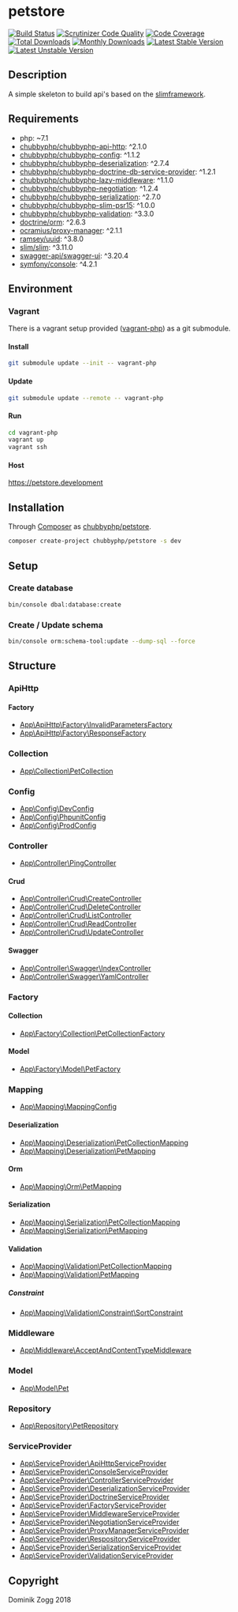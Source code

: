 # petstore

[![Build Status](https://api.travis-ci.org/chubbyphp/petstore.png?branch=master)](https://travis-ci.org/chubbyphp/petstore)
[![Scrutinizer Code Quality](https://scrutinizer-ci.com/g/chubbyphp/petstore/badges/quality-score.png?b=master)](https://scrutinizer-ci.com/g/chubbyphp/petstore/?branch=master)
[![Code Coverage](https://scrutinizer-ci.com/g/chubbyphp/petstore/badges/coverage.png?b=master)](https://scrutinizer-ci.com/g/chubbyphp/petstore/?branch=master)
[![Total Downloads](https://poser.pugx.org/chubbyphp/petstore/downloads.png)](https://packagist.org/packages/chubbyphp/petstore)
[![Monthly Downloads](https://poser.pugx.org/chubbyphp/petstore/d/monthly)](https://packagist.org/packages/chubbyphp/petstore)
[![Latest Stable Version](https://poser.pugx.org/chubbyphp/petstore/v/stable.png)](https://packagist.org/packages/chubbyphp/petstore)
[![Latest Unstable Version](https://poser.pugx.org/chubbyphp/petstore/v/unstable)](https://packagist.org/packages/chubbyphp/petstore)

## Description

A simple skeleton to build api's based on the [slimframework][1].

## Requirements

 * php: ~7.1
 * [chubbyphp/chubbyphp-api-http][3]: ^2.1.0
 * [chubbyphp/chubbyphp-config][4]: ^1.1.2
 * [chubbyphp/chubbyphp-deserialization][5]: ^2.7.4
 * [chubbyphp/chubbyphp-doctrine-db-service-provider][6]: ^1.2.1
 * [chubbyphp/chubbyphp-lazy-middleware][7]: ^1.1.0
 * [chubbyphp/chubbyphp-negotiation][8]: ^1.2.4
 * [chubbyphp/chubbyphp-serialization][9]: ^2.7.0
 * [chubbyphp/chubbyphp-slim-psr15][10]: ^1.0.0
 * [chubbyphp/chubbyphp-validation][11]: ^3.3.0
 * [doctrine/orm][12]: ^2.6.3
 * [ocramius/proxy-manager][13]: ^2.1.1
 * [ramsey/uuid][14]: ^3.8.0
 * [slim/slim][15]: ^3.11.0
 * [swagger-api/swagger-ui][16]: ^3.20.4
 * [symfony/console][17]: ^4.2.1

## Environment

### Vagrant

There is a vagrant setup provided ([vagrant-php][2]) as a git submodule.

#### Install

```bash
git submodule update --init -- vagrant-php
```

#### Update

```bash
git submodule update --remote -- vagrant-php
```

#### Run

```bash
cd vagrant-php
vagrant up
vagrant ssh
```

#### Host

https://petstore.development

## Installation

Through [Composer](http://getcomposer.org) as [chubbyphp/petstore][40].

```bash
composer create-project chubbyphp/petstore -s dev
```

## Setup

### Create database

```sh
bin/console dbal:database:create
```

### Create / Update schema

```sh
bin/console orm:schema-tool:update --dump-sql --force
```

## Structure

### ApiHttp

#### Factory

 * [App\ApiHttp\Factory\InvalidParametersFactory][50]
 * [App\ApiHttp\Factory\ResponseFactory][51]

### Collection

 * [App\Collection\PetCollection][60]

### Config

 * [App\Config\DevConfig][70]
 * [App\Config\PhpunitConfig][71]
 * [App\Config\ProdConfig][72]

### Controller

 * [App\Controller\PingController][80]

#### Crud

 * [App\Controller\Crud\CreateController][81]
 * [App\Controller\Crud\DeleteController][82]
 * [App\Controller\Crud\ListController][83]
 * [App\Controller\Crud\ReadController][84]
 * [App\Controller\Crud\UpdateController][85]

#### Swagger

 * [App\Controller\Swagger\IndexController][86]
 * [App\Controller\Swagger\YamlController][87]

### Factory

#### Collection

 * [App\Factory\Collection\PetCollectionFactory][100]

#### Model

 * [App\Factory\Model\PetFactory][101]

### Mapping

 * [App\Mapping\MappingConfig][110]

#### Deserialization

 * [App\Mapping\Deserialization\PetCollectionMapping][111]
 * [App\Mapping\Deserialization\PetMapping][112]

#### Orm

 * [App\Mapping\Orm\PetMapping][113]

#### Serialization

 * [App\Mapping\Serialization\PetCollectionMapping][114]
 * [App\Mapping\Serialization\PetMapping][115]

#### Validation

 * [App\Mapping\Validation\PetCollectionMapping][116]
 * [App\Mapping\Validation\PetMapping][117]

##### Constraint

* [App\Mapping\Validation\Constraint\SortConstraint][118]

### Middleware

 * [App\Middleware\AcceptAndContentTypeMiddleware][130]

### Model

 * [App\Model\Pet][140]

### Repository

 * [App\Repository\PetRepository][150]

### ServiceProvider

 * [App\ServiceProvider\ApiHttpServiceProvider][160]
 * [App\ServiceProvider\ConsoleServiceProvider][161]
 * [App\ServiceProvider\ControllerServiceProvider][162]
 * [App\ServiceProvider\DeserializationServiceProvider][163]
 * [App\ServiceProvider\DoctrineServiceProvider][164]
 * [App\ServiceProvider\FactoryServiceProvider][165]
 * [App\ServiceProvider\MiddlewareServiceProvider][166]
 * [App\ServiceProvider\NegotiationServiceProvider][167]
 * [App\ServiceProvider\ProxyManagerServiceProvider][168]
 * [App\ServiceProvider\RespositoryServiceProvider][169]
 * [App\ServiceProvider\SerializationServiceProvider][170]
 * [App\ServiceProvider\ValidationServiceProvider][171]

## Copyright

Dominik Zogg 2018

[1]: https://www.slimframework.com
[2]: https://github.com/vagrant-php/ubuntu

[3]: https://packagist.org/packages/chubbyphp/chubbyphp-api-http
[4]: https://packagist.org/packages/chubbyphp/chubbyphp-config
[5]: https://packagist.org/packages/chubbyphp/chubbyphp-deserialization
[6]: https://packagist.org/packages/chubbyphp/chubbyphp-doctrine-db-service-provider
[7]: https://packagist.org/packages/chubbyphp/chubbyphp-lazy-middleware
[8]: https://packagist.org/packages/chubbyphp/chubbyphp-negotiation
[9]: https://packagist.org/packages/chubbyphp/chubbyphp-serialization
[10]: https://packagist.org/packages/chubbyphp/chubbyphp-slim-psr15
[11]: https://packagist.org/packages/chubbyphp/chubbyphp-validation
[12]: https://packagist.org/packages/doctrine/orm
[13]: https://packagist.org/packages/ocramius/proxy-manager
[14]: https://packagist.org/packages/ramsey/uuid
[15]: https://packagist.org/packages/slim/slim
[16]: https://packagist.org/packages/swagger-api/swagger-ui
[17]: https://packagist.org/packages/symfony/console

[40]: https://packagist.org/packages/chubbyphp/petstore

[50]: app/ApiHttp/Factory/InvalidParametersFactory.php
[51]: app/ApiHttp/Factory/ResponseFactory.php

[60]: app/Collection/PetCollection.php

[70]: app/Config/DevConfig.php
[71]: app/Config/PhpunitConfig.php
[72]: app/Config/ProdConfig.php

[80]: app/Controller/PingController.php
[81]: app/Controller/Crud/CreateController.php
[82]: app/Controller/Crud/DeleteController.php
[83]: app/Controller/Crud/ListController.php
[84]: app/Controller/Crud/ReadController.php
[85]: app/Controller/Crud/UpdateController.php
[86]: app/Controller/Swagger/IndexController.php
[87]: app/Controller/Swagger/YamlController.php

[100]: app/Factory/Collection/PetCollectionFactory.php
[101]: app/Factory/Model/PetFactory.php

[110]: app/Mapping/MappingConfig.php
[111]: app/Mapping/Deserialization/PetCollectionMapping.php
[112]: app/Mapping/Deserialization/PetMapping.php
[113]: app/Mapping/Orm/PetMapping.php
[114]: app/Mapping/Serialization/PetCollectionMapping.php
[115]: app/Mapping/Serialization/PetMapping.php
[116]: app/Mapping/Validation/PetCollectionMapping.php
[117]: app/Mapping/Validation/PetMapping.php
[118]: app/Mapping/Validation/Constraint/SortConstraint.php

[130]: app/Middleware/AcceptAndContentTypeMiddleware.php

[140]: app/Model/Pet.php

[150]: app/Repository/PetRepository.php

[160]: app/ServiceProvider/ApiHttpServiceProvider.php
[161]: app/ServiceProvider/ConsoleServiceProvider.php
[162]: app/ServiceProvider/ControllerServiceProvider.php
[163]: app/ServiceProvider/DeserializationServiceProvider.php
[164]: app/ServiceProvider/DoctrineServiceProvider.php
[165]: app/ServiceProvider/FactoryServiceProvider.php
[166]: app/ServiceProvider/MiddlewareServiceProvider.php
[167]: app/ServiceProvider/NegotiationServiceProvider.php
[168]: app/ServiceProvider/ProxyManagerServiceProvider.php
[169]: app/ServiceProvider/RespositoryServiceProvider.php
[170]: app/ServiceProvider/SerializationServiceProvider.php
[171]: app/ServiceProvider/ValidationServiceProvider.php
